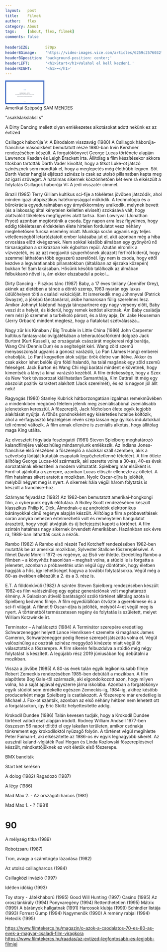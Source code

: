 ```yaml
---
layout:   post
title:    Filmek
author:   flex
category: About
tags:     [about, flex, filmek]
comments: false

headerSIZE:       570px
headerBGimage:    'https://video-images.vice.com/articles/6259c2576032f900969ad342/lede/1650049778845-russiancruisermoskva.jpeg'
headerBGposition: 'background-position: center;'
headerLEFT:       '<h1>Start</h1>Valahol el kell kezdeni.'
headerRIGHT:      '<h1>⬅</h1>'
---
```


<div class="leftbox leftboxalignment" style="width: 25%;"><img class="shadow" src="images/DSM/DSM7_01.png"></div>
Amerikai Szépség
SAM MENDES

"asaklslakslaksl s"




A Dirty Dancing mellett olyan emlékezetes alkotásokat adott nekünk ez az évtized

Csillagok háborúja V: A Birodalom visszavág (1980)
A Csillagok háborúja-franchise másodikként bemutatott része 1980-ban Irvin Kershner rendezésében készült. A forgatókönyvet George Lucas története alapján Lawrence Kasdan és Leigh Brackett írta. Állítólag a film készítésekor akkora titokban tartották Darth Vader kivoltát, hogy a titkot Luke-ot játszó színésznek sem mondták el, hogy a meglepetés még élethűbb legyen. Sőt Darth Vader hangját eljátszó színész is csak az utolsó pillanatban kapta meg az igazi szöveget. A hatalmas sikernek köszönhetően két évre rá elkészült a folytatás Csillagok háborúja VI: A jedi visszatér címmel.

Brazil (1985)
Terry Gilliam kultikus sci-fije a tökéletes jövőben játszódik, ahol minden igazi utópisztikus hatékonysággal működik. A technológia és a bürokrácia egyeduralmában egy árnyékkormány uralkodik, melynek bevett (és a lakosság által kénytelen kelletlen elviselt) szokásává vált, hogy alattvalóit tökéletes megfigyelés alatt tartsa. Sam Lowryval (Jonathan Pryce) azonban megtörténik a csoda. Egy napon arra lesz figyelmes, hogy eddig tökéletesen érdektelen élete hirtelen fordulatot vesz néhány meglehetősen furcsa esemény miatt. Munkája során ugyanis egy teljes véletlenségből letartóztatott ember lakásába jut el, akit azonban még a hiba orvoslása előtt kivégeznek. Nem sokkal később álmában egy gyönyörű nő társaságában a szikrázóan kék égbolton repül. Azután elromlik a vízvezeték, és az azt megjavító szuperhősnek álcázott férfiről kiderül, hogy szemmel láthatóan több egyszerű szerelőnél. Így nem is csoda, hogy ettől kezdve a legváratlanabb pillanatokban (általában az éjszaka közepén) bukkan fel Sam lakásában. Hősünk később találkozik az álmában felbukkanó nővel is, ám ekkor elszabadul a pokol...

Dirty Dancing - Piszkos tánc (1987)
Baby, a 17 éves tinilány (Jennifer Grey), akinek az életében a táncé a döntő szerep, 1963 nyarán egy luxus üdülőhelyen tölti a családi vakációját. Itt ismerkedik meg Johnnyval (Patrick Swayze), a jóképű tánctanárral, akibe hamarosan fülig szerelmes lesz. Amikor Johnnyt faképnél hagyja táncpartnere egy nagy verseny előtt, Baby veszi át a helyét, és kiderül, hogy remek kettőst alkotnak. Ám Baby családja nem nézi jó szemmel a turbékoló párost, és a lány apja, Dr. Jake Houseman (Jerry Orbach) mindent megtesz, hogy a fiatalokat szétválassza...

Nagy zűr kis Kínában / Big Trouble in Little China (1986)
John Carpenter kultikus fantasy-akcióvígjátékában a teherautósofőrként dolgozó Jack Burtont (Kurt Russell), az országutak császárát megkeresi régi barátja, Wang Chi (Dennis Dun) és a segítségét kéri. Wang zöld szemű menyasszonyát ugyanis a gonosz varázsló, Lo Pan (James Hong) emberei elrabolják. Lo Pant kegyetlen átok sújtja: örök életre van ítélve. Akkor és csak akkor lehet belőle újra földi halandó, ha talál magának egy zöld szemű feleséget. Jack Burton és Wang Chi régi barátai mindent elkövetnek, hogy kimentsék a lányt a kínai varázsló kezéből. A film érdekessége, hogy a Szex és New York tévésorozat kiállhatatlan Samanthája, Kim Cattrall itt még egy abszolút pozitív karaktert alakított (Jack szerelmét), és ez is nagyon jól állt neki!

Ragyogás (1980)
Stanley Kubrick hátborzongatóan izgalmas remekművében a mindenkiben megbúvó félelem jelenik meg zseniálisabbnál zseniálisabb jeleneteken keresztül. A főszereplő, Jack Nicholson élete egyik legjobb alakítását nyújtja. A főhős gondnokként egy kísérteties hotelbe költözik, ahol a vérfagyasztó képzelgései révén szép lassan egy gyilkos indulatokkal teli rémmé változik. A film annak ellenére is zseniális alkotás, hogy állítólag maga King utálta.

Az elvesztett frigyláda fosztogatói (1981)
Steven Spielberg meghatározó kalandfilmjére valószínűleg mindannyiunk emlékszik. Az Indiana Jones-franchise első részében a főszereplő a nácikkal száll szemben, akik a szövetség ládáját kutatják csapataik legyőzhetetlenné tételéért. A film ötlete állítólag George Lucas-tól származik, aki szerette volna a 30-as, 40-es évek sorozatainak elkészíteni a modern változatát. Spielberg már elsőként is Ford-ot ajánlotta a szerepre, azonban Lucas először ellenezte az ötletet. A film hatalmas sikert aratott a mozikban. Nyolc Oscar-díjra is jelölték, melyből négyet meg is nyert. A sikernek hála végül három folytatás is készült a franchise-hoz.

Szárnyas fejvadász (1982)
Az 1982-ben bemutatott amerikai-hongkongi film, a cyberpunk egyik előfutára. A Ridley Scott rendezésében készült klasszikus Philip K. Dick, Álmodnak-e az androidok elektronikus bárányokkal című regénye alapján készült. Állítólag a film a próbavetítések során annyira nehezen értelmezhető volt és reménytelen hangulatot árasztott, hogy végül átvágták és új befejezést kapott a történet. A film szintén hatalmas nagy sikernek örvendett Amerikában. Hazánkban sok évre rá, 1988-ban láthatták csak a nézők.

Rambo (1982)
A Rambo első részét Ted Kotcheff rendezésében 1982-ben mutatták be az amerikai mozikban, Sylvester Stallone főszereplésével. A filmet David Morelli 1972-es regénye, az Első vér ihlette. Eredetileg Rambo a filmben – a könyvhöz hasonlóan – meghalt volna, a stúdió le is forgatta a jelenetet, azonban a próbavetítés után végül úgy döntöttek, hogy életben hagyják a hős, így lehetőséget hagyva a további folytatásokra. Végül még a 80-as években elkészült a 2. és a 3. rész is.

E.T. A földönkívüli (1982)
A szintén Steven Spielberg rendezésében készült 1982-es film valószínűleg egy egész generációnak volt meghatározó élmény. A Galaxison átívelő barátságról szóló történet állítólag azóta is Spielberg kedvenc filmje. A film egyedülállóan ötvözte a gyerekmese és a sci-fi világát. A filmet 9 Oscar-díjra is jelölték, melyből 4-et végül meg is nyert. A történetből természetesen regény és folytatás is született, melyet William Kotzwinkle írt.

Terminator – A halálosztó (1984)
A Terminátor szerepére eredetileg Schwarzenegger helyett Lance Henriksen-t szemelte ki magának James Cameron, Schwarzenegger pedig Reese szerepét játszotta volna el. Végül valószínűleg az osztrák színész meggyőző kinézete miatt végül őt választották a főszerepre. A film sikerén felbuzdulva a stúdió még négy folytatást is készített. A legújabb rész 2019 júniusában fog debütálni a mozikban.

Vissza a jövőbe (1985)
A 80-as évek talán egyik legikonikusabb filmje Robert Zemeckis rendezésében 1985-ben debütált a mozikban. A film alapötlete Bog Gale-től származik, aki elgondolkozott azon, hogy milyen volna, ha a saját apjával egyszerre járna iskolába. Azonban a forgatókönyv egyik stúdiót sem érdekelte egészen Zemeckis-ig, 1984-ig, akihez később producerként maga Spielberg is csatlakozott. A főszerepre már eredetileg is Michael J. Fox-ot szánták, azonban az első néhány hétben nem lehetett ott a forgatásokon, így Eric Stoltz helyettesítette addig.

Krokodil Dundee (1986)
Talán kevesen tudják, hogy a Krokodil Dundee történet valódi eset alapján íródott. Rodney William Andsell 1977-ben összesen 56 napot töltött el egy lakatlan területen, amikor csónakja tönkrement egy krokodiloktól nyüzsgő folyón. A történet végül megihlette Peter Faiman-t, aki elkészítette az 1986-os év egyik legnagyobb sikerét. Az ausztrál kaland-vígjáték Paul Hogan és Linda Kozlowski főszereplésével készült, mindkettőjüknek ez volt életük első főszerepe.

BMX banditák

Start két keréken

A dolog  (1982)
Ragadozó  (1987)

A légy  (1986)

Mad Max 2. - Az országúti harcos  (1981)

Mad Max 1. - ?  (1981)

# 90 #

A mélység titka  (1989)

Robotzsaru  (1987)

Tron, avagy a számítógép lázadása  (1982)

Az utolsó csillagharcos  (1984)

Csillagközi invázió  (1997)

Idétlen időkig  (1993)

Toy story - Játékháború  (1995)
Good Will Hunting  (1997)
Casino  (1995)
 Az oroszlánkirály  (1994)
 Ponyvaregény  (1994)
 Rettenthetetlen  (1995)
 Mátrix  (1999)
 A bárányok hallgatnak  (1991)
 Harcosok klubja  (1999)
 Schindler listája  (1993)
 Forrest Gump  (1994)
 Nagymenők  (1990)
 A remény rabjai  (1994)
 Hetedik (1995)
 

https://www.filmtekercs.hu/magazin/o-azok-a-csodalatos-70-es-80-as-evek-a-magyar-csaladi-film-viragkora
https://www.filmtekercs.hu/raadas/az-evtized-legfontosabb-es-legjobb-filmjei


